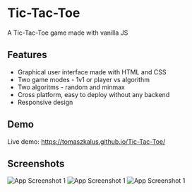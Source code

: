 
# Tic-Tac-Toe

A Tic-Tac-Toe game made with vanilla JS

## Features

- Graphical user interface made with HTML and CSS
- Two game modes - 1v1 or player vs algorithm
- Two algoritms - random and minmax
- Cross platform, easy to deploy without any backend
- Responsive design

## Demo

Live demo: https://tomaszkalus.github.io/Tic-Tac-Toe/

## Screenshots

![App Screenshot 1](https://i.imgur.com/xr1G8pv.jpg)
![App Screenshot 1](https://i.imgur.com/NzVgUGy.jpg)
![App Screenshot 1](https://i.imgur.com/X6sXugt.jpg)

